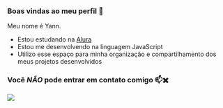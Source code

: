 ### Boas vindas ao meu perfil 💙

Meu nome é Yann.

- Estou estudando na [Alura](https://www.alura.com.br)
- Estou me desenvolvendo na linguagem JavaScript
- Utilizo esse espaço para minha organização e compartilhamento dos meus projetos desenvolvidos

### Você *NÃO* pode entrar em contato comigo 📫✖️

![](https://media1.tenor.com/m/_hUq1BSUsiMAAAAC/cat-cute.gif)

